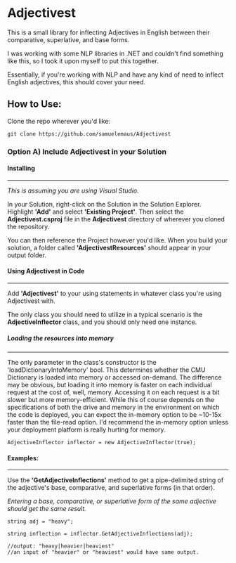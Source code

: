# Adjectivest

This is a small library for inflecting Adjectives in English between their comparative, superlative, and base forms.

I was working with some NLP libraries in .NET and couldn't find something like this, so I took it upon myself to put this together.

Essentially, if you're working with NLP and have any kind of need to inflect English adjectives, this should cover your need. 

## How to Use:

Clone the repo wherever you'd like:

```
git clone https://github.com/samuelemaus/Adjectivest
```

### Option A) Include Adjectivest in your Solution

#### Installing
______________

*This is assuming you are using Visual Studio.*

In your Solution, right-click on the Solution in the Solution Explorer.  Highlight **'Add'** and select **'Existing Project'**.  Then select the **Adjectivest.csproj** file in the **Adjectivest** directory of wherever you cloned the repository.

You can then reference the Project however you'd like.  When you build your solution, a folder called **'AdjectivestResources'** should appear in your output folder.

#### Using Adjectivest in Code
______________

Add **'Adjectivest'** to your using statements in whatever class you're using Adjectivest with.

The only class you should need to utilize in a typical scenario is the **AdjectiveInflector** class, and you should only need one instance.

##### Loading the resources into memory
______________

The only parameter in the class's constructor is the 'loadDictionaryIntoMemory' bool.  This determines whether the CMU Dictionary is loaded into memory or accessed on-demand.  The difference may be obvious, but loading it into memory is faster on each individual request at the cost of, well, memory.  Accessing it on each request is a bit slower but more memory-efficient.  While this of course depends on the specifications of both the drive and memory in the environment on which the code is deployed, you can expect the in-memory option to be ~10-15x faster than the file-read option.  I'd recommend the in-memory option unless your deployment platform is really hurting for memory.

`AdjectiveInflector inflector = new AdjectiveInflector(true);`

#### Examples:
______________

Use the **'GetAdjectiveInflections'** method to get a pipe-delimited string of the adjective's base, comparative, and superlative forms (in that order).

*Entering a base, comparative, or superlative form of the same adjective should get the same result.*

```
string adj = "heavy";

string inflection = inflector.GetAdjectiveInflections(adj);

//output: "heavy|heavier|heaviest"
//an input of "heavier" or "heaviest" would have same output.
```

